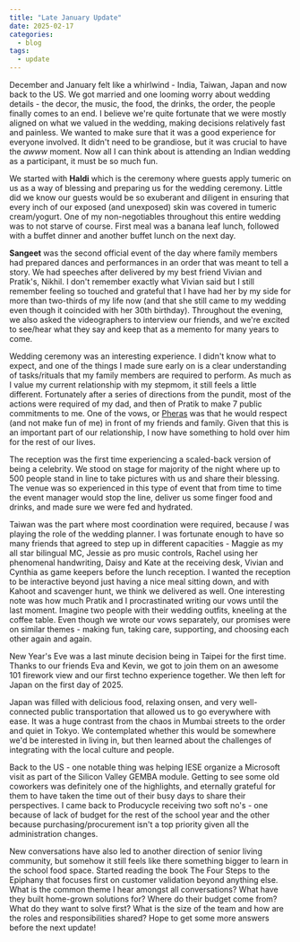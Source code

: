 ```yaml
---
title: "Late January Update"
date: 2025-02-17
categories:
  - blog
tags:
  - update
---
```

December and January felt like a whirlwind - India, Taiwan, Japan and now back to the US. We got married and one looming worry about wedding details - the decor, the music, the food, the drinks, the order, the people finally comes to an end. I believe we're quite fortunate that we were mostly aligned on what we valued in the wedding, making decisions relatively fast and painless. We wanted to make sure that it was a good experience for everyone involved. It didn't need to be grandiose, but it was crucial to have the _awww_ moment. Now all I can think about is attending an Indian wedding as a participant, it must be so much fun.

We started with **Haldi** which is the ceremony where guests apply tumeric on us as a way of blessing and preparing us for the wedding ceremony. Little did we know our guests would be so exuberant and diligent in ensuring that every inch of our exposed (and unexposed) skin was covered in tumeric cream/yogurt. One of my non-negotiables throughout this entire wedding was to not starve of course. First meal was a banana leaf lunch, followed with a buffet dinner and another buffet lunch on the next day. 

**Sangeet** was the second official event of the day where family members had prepared dances and performances in an order that was meant to tell a story. We had speeches after delivered by my best friend Vivian and Pratik's, Nikhil. I don't remember exactly what Vivian said but I still remember feeling so touched and grateful that I have had her by my side for more than two-thirds of my life now (and that she still came to my wedding even though it coincided with her 30th birthday). Throughout the evening, we also asked the videographers to interview our friends, and we're excited to see/hear what they say and keep that as a memento for many years to come.

Wedding ceremony was an interesting experience. I didn't know what to expect, and one of the things I made sure early on is a clear understanding of tasks/rituals that my family members are required to perform. As much as I value my current relationship with my stepmom, it still feels a little different. Fortunately after a series of directions from the pundit, most of the actions were required of my dad, and then of Pratik to make 7 public commitments to me. One of the vows, or [Pheras](https://www.marriage.com/advice/vows/the-sacred-seven-vows-of-hindu-marriage/) was that he would respect (and not make fun of me) in front of my friends and family. Given that this is an important part of our relationship, I now have something to hold over him for the rest of our lives.

The reception was the first time experiencing a scaled-back version of being a celebrity. We stood on stage for majority of the night where up to 500 people stand in line to take pictures with us and share their blessing. The venue was so experienced in this type of event that from time to time the event manager would stop the line, deliver us some finger food and drinks, and made sure we were fed and hydrated. 

Taiwan was the part where most coordination were required, because _I_ was playing the role of the wedding planner. I was fortunate enough to have so many friends that agreed to step up in different capacities - Maggie as my all star bilingual MC, Jessie as pro music controls, Rachel using her phenomenal handwriting, Daisy and Kate at the receiving desk, Vivian and Cynthia as game keepers before the lunch reception. I wanted the reception to be interactive beyond just having a nice meal sitting down, and with Kahoot and scavenger hunt, we think we delivered as well. One interesting note was how much Pratik and I procrastinated writing our vows until the last moment. Imagine two people with their wedding outfits, kneeling at the coffee table. Even though we wrote our vows separately, our promises were on similar themes - making fun, taking care, supporting, and choosing each other again and again. 

New Year's Eve was a last minute decision being in Taipei for the first time. Thanks to our friends Eva and Kevin, we got to join them on an awesome 101 firework view and our first techno experience together. We then left for Japan on the first day of 2025.

Japan was filled with delicious food, relaxing onsen, and very well-connected public transportation that allowed us to go everywhere with ease. It was a huge contrast from the chaos in Mumbai streets to the order and quiet in Tokyo. We contemplated whether this would be somewhere we'd be interested in living in, but then learned about the challenges of integrating with the local culture and people. 

Back to the US - one notable thing was helping IESE organize a Microsoft visit as part of the Silicon Valley GEMBA module. Getting to see some old coworkers was definitely one of the highlights, and eternally grateful for them to have taken the time out of their busy days to share their perspectives. I came back to Producycle receiving two soft no's - one because of lack of budget for the rest of the school year and the other because purchasing/procurement isn't a top priority given all the administration changes. 

New conversations have also led to another direction of senior living community, but somehow it still feels like there something bigger to learn in the school food space. Started reading the book The Four Steps to the Epiphany that focuses first on customer validation beyond anything else. What is the common theme I hear amongst all conversations? What have they built home-grown solutions for? Where do their budget come from? What do they want to solve first? What is the size of the team and how are the roles and responsibilities shared? Hope to get some more answers before the next update!